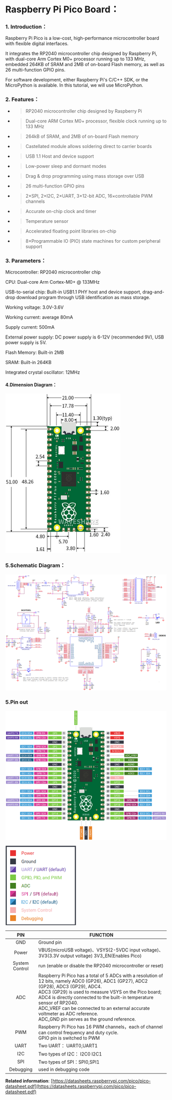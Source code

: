 # **Raspberry Pi Pico Board：**

### **1. Introduction：**

Raspberry Pi Pico is a low-cost, high-performance microcontroller board with flexible digital interfaces. 

It integrates the RP2040 microcontroller chip designed by Raspberry Pi, with dual-core Arm Cortex M0+ processor running up to 133 MHz, embedded 264KB of SRAM and 2MB of on-board Flash memory, as well as 26 multi-function GPIO pins. 

For software development, either Raspberry Pi's C/C++ SDK, or the MicroPython is available. In this tutorial, we will use MicroPython.



### **2. Features：**

  - > RP2040 microcontroller chip designed by Raspberry Pi

  - > Dual-core ARM Cortex M0+ processor, flexible clock running up to 133 MHz
    
  - > 264kB of SRAM, and 2MB of on-board Flash memory

  - > Castellated module allows soldering direct to carrier boards

  - > USB 1.1 Host and device support

  - > Low-power sleep and dormant modes

  - > Drag & drop programming using mass storage over USB

  - > 26 multi-function GPIO pins

  - > 2×SPI, 2×I2C, 2×UART, 3×12-bit ADC, 16×controllable PWM channels

  - > Accurate on-chip clock and timer

  - > Temperature sensor

  - > Accelerated floating point libraries on-chip

  - > 8×Programmable IO (PIO) state machines for custom peripheral support



### **3. Parameters：**

Microcontroller: RP2040 microcontroller chip

CPU: Dual-core Arm Cortex-M0+ @ 133MHz

USB-to-serial chip: Built-in USB1.1 PHY host and device support, drag-and-drop download program through USB identification as mass storage.

Working voltage: 3.0V-3.6V

Working current: average 80mA

Supply current: 500mA

External power supply: DC power supply is 6-12V (recommended 9V), USB power supply is 5V.

Flash Memory: Built-in 2MB

SRAM: Built-in 264KB

Integrated crystal oscillator: 12MHz

#### 4.**Dimension Diagram：**

![image-20230515144606351](media/image-20230515144606351.png)

### 5.**Schematic Diagram：**

![image-20230515144615101](media/image-20230515144615101.png)

### 5.**Pin out**

![image-20230515144624089](media/image-20230515144624089.png)

![image-20230515144633368](media/image-20230515144633368.png)

|      PIN       | FUNCTION                                                     |
| :------------: | ------------------------------------------------------------ |
|      GND       | Ground pin                                                   |
|     Power      | VBUS(microUSB voltage)、VSYS(2-5VDC input voltage)、3V3(3.3V output voltage) 3V3\_EN(Enables Pico) |
| System Control | run (enable or disable the RP2040 microcontroller or reset)  |
|      ADC       | Raspberry Pi Pico has a total of 5 ADCs with a resolution of 12 bits, namely ADC0 (GP26), ADC1 (GP27), ADC2 (GP28), ADC3 (GP29), ADC4. <br />ADC3 (GP29) is used to measure VSYS on the Pico board; <br />ADC4 is directly connected to the built-in temperature sensor of RP2040. <br />ADC\_VREF can be connected to an external accurate voltmeter as ADC reference. <br />ADC\_GND pin serves as the ground reference. |
|      PWM       | Raspberry Pi Pico has 16 PWM channels，each of channel can control frequency and duty cycle.<br />GPIO pin is switched to PWM |
|      UART      | Two UART： UART0,UART1                                       |
|      I2C       | Two types of I2C： I2C0 I2C1                                 |
|      SPI       | Two types of SPI：SPI0,SPI1                                  |
|   Debugging    | used in debugging code                                       |



**Related information**: [https://datasheets.raspberrypi.com/pico/pico-datasheet.pdf](https://datasheets.raspberrypi.com/pico/pico-datasheet.pdf)
